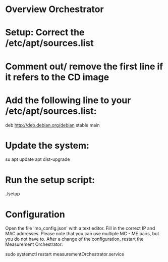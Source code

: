 # Overview Orchestrator

# Setup: Correct the /etc/apt/sources.list
# Comment out/ remove the first line if it refers to the CD image
# Add the following line to your /etc/apt/sources.list:
deb http://deb.debian.org/debian stable main

# Update the system:
su
apt update
apt dist-upgrade

# Run the setup script:
./setup

# Configuration
Open the file 'mo_config.json' with a text editor. Fill in the correct IP and MAC addresses. Please note that you can use multiple MC - ME pairs, but you do not have to.
After a change of the configuration, restart the Measurement Orchestrator:

sudo systemctl restart measurementOrchestrator.service